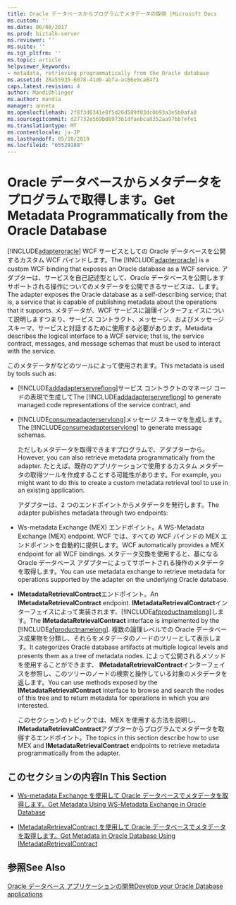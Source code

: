 ```yaml
---
title: Oracle データベースからプログラムでメタデータの取得 |Microsoft Docs
ms.custom: ''
ms.date: 06/08/2017
ms.prod: biztalk-server
ms.reviewer: ''
ms.suite: ''
ms.tgt_pltfrm: ''
ms.topic: article
helpviewer_keywords:
- metadata, retrieving programmatically from the Oracle database
ms.assetid: 28a55935-6078-41d0-abfa-ac86e9ca8471
caps.latest.revision: 4
author: MandiOhlinger
ms.author: mandia
manager: anneta
ms.openlocfilehash: 2f8f3d6341e0f5d26d589f03dc0b93a3e5b0afa0
ms.sourcegitcommit: d27732e569b0897361dfaebca8352aa97bb7efe1
ms.translationtype: MT
ms.contentlocale: ja-JP
ms.lasthandoff: 05/10/2019
ms.locfileid: "65529188"
---
```

# <a name="get-metadata-programmatically-from-the-oracle-database"></a><span data-ttu-id="c723c-102">Oracle データベースからメタデータをプログラムで取得します。</span><span class="sxs-lookup"><span data-stu-id="c723c-102">Get Metadata Programmatically from the Oracle Database</span></span>
<span data-ttu-id="c723c-103">[!INCLUDE[adapteroracle](../../includes/adapteroracle-md.md)] WCF サービスとしての Oracle データベースを公開するカスタム WCF バインドします。</span><span class="sxs-lookup"><span data-stu-id="c723c-103">The [!INCLUDE[adapteroracle](../../includes/adapteroracle-md.md)] is a custom WCF binding that exposes an Oracle database as a WCF service.</span></span> <span data-ttu-id="c723c-104">アダプターは、サービスを自己記述型として、Oracle データベースを公開しますサポートされる操作についてのメタデータを公開できるサービスは、します。</span><span class="sxs-lookup"><span data-stu-id="c723c-104">The adapter exposes the Oracle database as a self-describing service; that is, a service that is capable of publishing metadata about the operations that it supports.</span></span> <span data-ttu-id="c723c-105">メタデータが、WCF サービスに論理インターフェイスについて説明しますつまり、サービス コントラクト、メッセージ、およびメッセージ スキーマ、サービスと対話するために使用する必要があります。</span><span class="sxs-lookup"><span data-stu-id="c723c-105">Metadata describes the logical interface to a WCF service; that is, the service contract, messages, and message schemas that must be used to interact with the service.</span></span>  
  
 <span data-ttu-id="c723c-106">このメタデータがなどのツールによって使用されます。</span><span class="sxs-lookup"><span data-stu-id="c723c-106">This metadata is used by tools such as:</span></span>  
  
- <span data-ttu-id="c723c-107">[!INCLUDE[addadapterservreflong](../../includes/addadapterservreflong-md.md)]サービス コントラクトのマネージ コードの表現で生成して</span><span class="sxs-lookup"><span data-stu-id="c723c-107">The [!INCLUDE[addadapterservreflong](../../includes/addadapterservreflong-md.md)] to generate managed code representations of the service contract, and</span></span>  
  
- <span data-ttu-id="c723c-108">[!INCLUDE[consumeadapterservlong](../../includes/consumeadapterservlong-md.md)]メッセージ スキーマを生成します。</span><span class="sxs-lookup"><span data-stu-id="c723c-108">The [!INCLUDE[consumeadapterservlong](../../includes/consumeadapterservlong-md.md)] to generate message schemas.</span></span>  
  
  <span data-ttu-id="c723c-109">ただしもメタデータを取得できますプログラムで、アダプターから。</span><span class="sxs-lookup"><span data-stu-id="c723c-109">However, you can also retrieve metadata programmatically from the adapter.</span></span> <span data-ttu-id="c723c-110">たとえば、既存のアプリケーションで使用するカスタム メタデータの取得ツールを作成することする可能性があります。</span><span class="sxs-lookup"><span data-stu-id="c723c-110">For example, you might want to do this to create a custom metadata retrieval tool to use in an existing application.</span></span>  
  
  <span data-ttu-id="c723c-111">アダプターは、2 つのエンドポイントからメタデータを発行します。</span><span class="sxs-lookup"><span data-stu-id="c723c-111">The adapter publishes metadata through two endpoints:</span></span>  
  
- <span data-ttu-id="c723c-112">Ws-metadata Exchange (MEX) エンドポイント。</span><span class="sxs-lookup"><span data-stu-id="c723c-112">A WS-Metadata Exchange (MEX) endpoint.</span></span> <span data-ttu-id="c723c-113">WCF では、すべての WCF バインドの MEX エンドポイントを自動的に提供します。</span><span class="sxs-lookup"><span data-stu-id="c723c-113">WCF automatically provides a MEX endpoint for all WCF bindings.</span></span> <span data-ttu-id="c723c-114">メタデータ交換を使用すると、基になる Oracle データベース アダプターによってサポートされる操作のメタデータを取得します。</span><span class="sxs-lookup"><span data-stu-id="c723c-114">You can use metadata exchange to retrieve metadata for operations supported by the adapter on the underlying Oracle database.</span></span>  
  
- <span data-ttu-id="c723c-115">**IMetadataRetrievalContract**エンドポイント。</span><span class="sxs-lookup"><span data-stu-id="c723c-115">An **IMetadataRetrievalContract** endpoint.</span></span> <span data-ttu-id="c723c-116">**IMetadataRetrievalContract**インターフェイスによって実装されます、[!INCLUDE[afproductnamelong](../../includes/afproductnamelong-md.md)]します。</span><span class="sxs-lookup"><span data-stu-id="c723c-116">The **IMetadataRetrievalContract** interface is implemented by the [!INCLUDE[afproductnamelong](../../includes/afproductnamelong-md.md)].</span></span> <span data-ttu-id="c723c-117">複数の論理レベルでの Oracle データベース成果物を分類し、それらをメタデータのノードのツリーとして表示します。</span><span class="sxs-lookup"><span data-stu-id="c723c-117">It categorizes Oracle database artifacts at multiple logical levels and presents them as a tree of metadata nodes.</span></span> <span data-ttu-id="c723c-118">によって公開されるメソッドを使用することができます、 **IMetadataRetrievalContract**インターフェイスを参照し、このツリーのノードの検索と操作している対象のメタデータを返します。</span><span class="sxs-lookup"><span data-stu-id="c723c-118">You can use methods exposed by the **IMetadataRetrievalContract** interface to browse and search the nodes of this tree and to return metadata for operations in which you are interested.</span></span>  
  
  <span data-ttu-id="c723c-119">このセクションのトピックでは、MEX を使用する方法を説明し、 **IMetadataRetrievalContract**アダプターからプログラムでメタデータを取得するエンドポイント。</span><span class="sxs-lookup"><span data-stu-id="c723c-119">The topics in this section describe how to use MEX and **IMetadataRetrievalContract** endpoints to retrieve metadata programmatically from the adapter.</span></span>  
  
## <a name="in-this-section"></a><span data-ttu-id="c723c-120">このセクションの内容</span><span class="sxs-lookup"><span data-stu-id="c723c-120">In This Section</span></span>  
  
-   [<span data-ttu-id="c723c-121">Ws-metadata Exchange を使用して Oracle データベースでメタデータを取得します。</span><span class="sxs-lookup"><span data-stu-id="c723c-121">Get Metadata Using WS-Metadata Exchange in Oracle Database</span></span>](../../adapters-and-accelerators/adapter-oracle-database/get-metadata-using-ws-metadata-exchange-in-oracle-database.md)  
  
-   [<span data-ttu-id="c723c-122">IMetadataRetrievalContract を使用して Oracle データベースでメタデータを取得します。</span><span class="sxs-lookup"><span data-stu-id="c723c-122">Get Metadata in Oracle Database Using IMetadataRetrievalContract</span></span>](../../adapters-and-accelerators/adapter-oracle-database/get-metadata-in-oracle-database-using-imetadataretrievalcontract.md)  
  
## <a name="see-also"></a><span data-ttu-id="c723c-123">参照</span><span class="sxs-lookup"><span data-stu-id="c723c-123">See Also</span></span>  
[<span data-ttu-id="c723c-124">Oracle データベース アプリケーションの開発</span><span class="sxs-lookup"><span data-stu-id="c723c-124">Develop your Oracle Database applications</span></span>](../../adapters-and-accelerators/adapter-oracle-database/develop-your-oracle-database-applications.md)